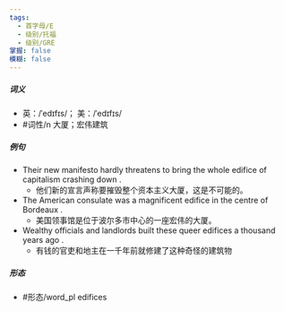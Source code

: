 ```yaml
---
tags:
  - 首字母/E
  - 级别/托福
  - 级别/GRE
掌握: false
模糊: false
---
```

##### 词义
- 英：/ˈedɪfɪs/； 美：/ˈedɪfɪs/
- #词性/n  大厦；宏伟建筑
##### 例句
- Their new manifesto hardly threatens to bring the whole edifice of capitalism crashing down .
	- 他们新的宣言声称要摧毁整个资本主义大厦，这是不可能的。
- The American consulate was a magnificent edifice in the centre of Bordeaux .
	- 美国领事馆是位于波尔多市中心的一座宏伟的大厦。
- Wealthy officials and landlords built these queer edifices a thousand years ago .
	- 有钱的官吏和地主在一千年前就修建了这种奇怪的建筑物
##### 形态
- #形态/word_pl edifices
